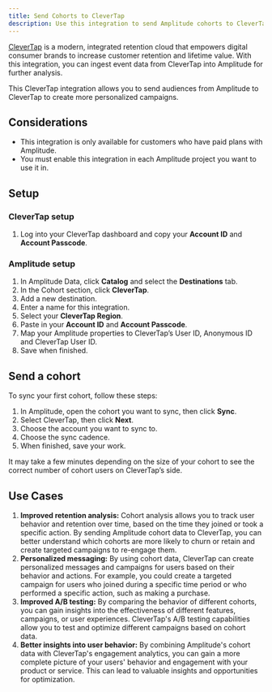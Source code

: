 ```yaml
---
title: Send Cohorts to CleverTap
description: Use this integration to send Amplitude cohorts to CleverTap
---
```


[CleverTap](https://clevertap.com/index/) is a modern, integrated retention cloud that empowers digital consumer brands to increase customer retention and lifetime value. With this integration, you can ingest event data from CleverTap into Amplitude for further analysis.

This CleverTap integration allows you to send audiences from Amplitude to CleverTap to create more personalized campaigns.

## Considerations

- This integration is only available for customers who have paid plans with Amplitude.
- You must enable this integration in each Amplitude project you want to use it in.

## Setup

### CleverTap setup

1. Log into your CleverTap dashboard and copy your **Account ID** and **Account Passcode**.

### Amplitude setup

1. In Amplitude Data, click **Catalog** and select the **Destinations** tab.
2. In the Cohort section, click **CleverTap**.
3. Add a new destination.
4. Enter a name for this integration.
5. Select your **CleverTap Region**.
6. Paste in your **Account ID** and **Account Passcode**.
7. Map your Amplitude properties to CleverTap’s User ID, Anonymous ID and CleverTap User ID.
8. Save when finished.

## Send a cohort

To sync your first cohort, follow these steps:

1. In Amplitude, open the cohort you want to sync, then click **Sync**.
2. Select CleverTap, then click **Next**.
3. Choose the account you want to sync to.
4. Choose the sync cadence.
5. When finished, save your work.

It may take a few minutes depending on the size of your cohort to see the correct number of cohort users on CleverTap’s side.

## Use Cases

1. **Improved retention analysis:** Cohort analysis allows you to track user behavior and retention over time, based on the time they joined or took a specific action. By sending Amplitude cohort data to CleverTap, you can better understand which cohorts are more likely to churn or retain and create targeted campaigns to re-engage them.
2. **Personalized messaging:** By using cohort data, CleverTap can create personalized messages and campaigns for users based on their behavior and actions. For example, you could create a targeted campaign for users who joined during a specific time period or who performed a specific action, such as making a purchase.
3. **Improved A/B testing:** By comparing the behavior of different cohorts, you can gain insights into the effectiveness of different features, campaigns, or user experiences. CleverTap's A/B testing capabilities allow you to test and optimize different campaigns based on cohort data.
4. **Better insights into user behavior:** By combining Amplitude's cohort data with CleverTap's engagement analytics, you can gain a more complete picture of your users' behavior and engagement with your product or service. This can lead to valuable insights and opportunities for optimization.
